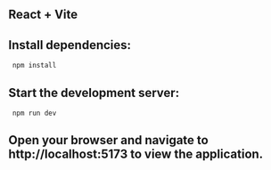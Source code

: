 ## React + Vite



## Install dependencies:
     npm install




## Start the development server:
     npm run dev



## Open your browser and navigate to http://localhost:5173 to view the application.